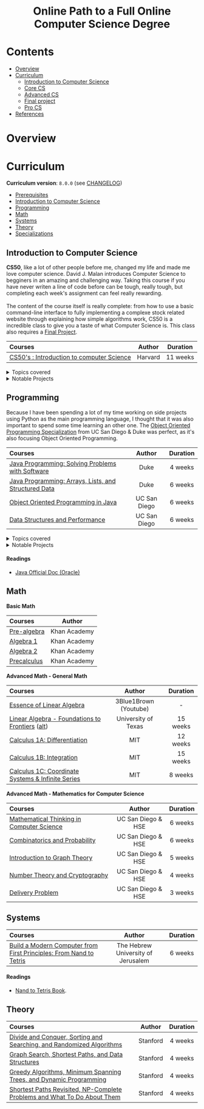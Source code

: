 <h1 align="center">Online Path to a Full Online Computer Science Degree</h1>



# Contents

- [Overview](#overview)
- [Curriculum](#curriculum)
  - [Introduction to Computer Science](#introduction-to-computer-science)
  - [Core CS](#core-cs)
  - [Advanced CS](#advanced-cs)
  - [Final project](#final-project)
  - [Pro CS](#pro-cs)
- [References](#references)

# Overview


# Curriculum

**Curriculum version**: `8.0.0` (see [CHANGELOG](CHANGELOG.md))

- [Prerequisites](#prerequisites)
- [Introduction to Computer Science](#introduction-to-computer-science)
- [Programming](#programming)
- [Math](#math)
- [Systems](#systems)
- [Theory](#theory)
- [Specializations](#capplication)


## Introduction to Computer Science

**CS50**, like a lot of other people before me, changed my life and made me love computer science. David J. Malan introduces Computer Science to begginers in an amazing and challenging way. Taking this course if you have never writen a line of code before can be
tough, really tough, but completing each week's assignment can feel really rewarding. <br> <br>
The content of the course itself is really complete: from how to use a basic command-line interface to fully implementing a complexe stock related website through explaining how simple algorithms work, CS50 is a incredible class to give you a taste of what Computer Science is.
This class also requires a [Final Project](https://github.com/FlorianValery/MyOSU).

Courses | Author | Duration 
:-- | :--: | :--: 
[CS50's : Introduction to computer Science](https://www.edx.org/course/cs50s-introduction-to-computer-science)| Harvard | 11 weeks 

<details>
<summary> Topics covered </summary><br>

- Basic Computational Thinking
- Scratch 
- C Language
- Arrays
- Memory (RAM and ROM)
- Introduction to Data Structures
- Basic web: HTTP, HTML, CSS
- Python Language
- Web Programming using Flask and Javascript
- Databases (SQL)

</details>
<details>
<summary> Notable Projects </summary><br>

- [CS50 Finance](https://finance.cs50.net/) : This is the main imposed project throughout the course. The goal is to implement a fully functional website where we can buy and sell stocks, using real live data.
- [Final Project](https://github.com/FlorianValery/MyOSU) : Final project of our choice where we a free to build anything we want, as long as it draws upon CS50’s lessons. I decided to implement a fictive e-learning platform. 

</details>


## Programming

Because I have been spending a lot of my time working on side projects using Python as the main programming language, I thought that it was also important to spend some time learning an other one. The [Object Oriented Programming Specialization](https://www.coursera.org/specializations/object-oriented-programming) from UC San Diego & Duke was perfect, as it's also focusing Object Oriented Programming.

Courses | Author | Duration 
:-- | :--: | :--: 
[Java Programming: Solving Problems with Software](https://www.coursera.org/learn/java-programming) | Duke | 4 weeks 
[Java Programming: Arrays, Lists, and Structured Data](https://www.coursera.org/learn/java-programming-arrays-lists-data) | Duke | 6 weeks 
[Object Oriented Programming in Java](https://www.coursera.org/learn/object-oriented-java) | UC San Diego | 6 weeks 
[Data Structures and Performance](https://www.coursera.org/learn/data-structures-optimizing-performance) | UC San Diego | 6 weeks

<details>
<summary> Topics covered </summary><br>

- Java OOP
- Working with CSV's
- Data Structures (ArrayList, HashMap, HashSet, LinkedList, Trees...)
- Memory Models
- Creating GUI's
- Inheritance, Polymorphism
- Basic Algorithms (Binary Search, Linear Search, Merge sort etc)
- Intro to Asymptotic Analysis, benchmark

</details>
<details>
<summary> Notable Projects </summary><br>

- Earthquake Map: This is the main project of course 3, and every week's goal is to complete a milestone. The goal is to implement a interactive visualization of a large dataset tagged by geospatial information focus on earthquakes around the world.
- Speller: This is the main project of course 4, and every week's goal is to complete a milestone. The goal is to implement a 'a smart text editor/processor that incorporates “intelligent” behaviors of modern-day text interfaces including autocomplete, flagging misspelled words and spelling auto-correct'. 


</details>


#### Readings
- [Java Official Doc (Oracle)](https://docs.oracle.com/javase/7/docs/api/)
  

## Math

**Basic Math** 

Courses | Author
:-- | :--: 
[Pre-algebra](https://www.khanacademy.org/math/pre-algebra) | Khan Academy
[Algebra 1](https://www.khanacademy.org/math/algebra) | Khan Academy
[Algebra 2](https://www.khanacademy.org/math/algebra2) | Khan Academy
[Precalculus](https://www.khanacademy.org/math/precalculus) | Khan Academy


**Advanced Math - General Math**

Courses | Author | Duration 
:-- | :--: | :--:
[Essence of Linear Algebra](https://www.youtube.com/playlist?list=PLZHQObOWTQDPD3MizzM2xVFitgF8hE_ab) | 3Blue1Brown (Youtube) | -
[Linear Algebra - Foundations to Frontiers](https://www.edx.org/course/linear-algebra-foundations-to-frontiers-0) ([alt](http://ulaff.net/)) | University of Texas | 15 weeks
[Calculus 1A: Differentiation](https://www.edx.org/course/calculus-1a-differentiation) | MIT | 12 weeks
[Calculus 1B: Integration](https://www.edx.org/course/calculus-1b-integration) | MIT | 15 weeks
[Calculus 1C: Coordinate Systems & Infinite Series](https://www.edx.org/course/calculus-1c-coordinate-systems-infinite-mitx-18-01-3x-0) | MIT | 8 weeks

**Advanced Math - Mathematics for Computer Science**

Courses | Author | Duration 
:-- | :--: |  :--:
[Mathematical Thinking in Computer Science](https://www.coursera.org/learn/what-is-a-proof?specialization=discrete-mathematics) | UC San Diego & HSE  | 6 weeks
[Combinatorics and Probability](https://www.coursera.org/learn/combinatorics?specialization=discrete-mathematics)  | UC San Diego & HSE | 6 weeks
[Introduction to Graph Theory](https://www.coursera.org/learn/graphs?specialization=discrete-mathematics) | UC San Diego & HSE | 5 weeks
[Number Theory and Cryptography](https://www.coursera.org/learn/number-theory-cryptography?specialization=dis) | UC San Diego & HSE | 4 weeks
[Delivery Problem](https://www.coursera.org/learn/delivery-problem) | UC San Diego & HSE | 3 weeks




## Systems


Courses | Author | Duration 
:-- | :--: | :--: 
[Build a Modern Computer from First Principles: From Nand to Tetris](https://www.coursera.org/learn/build-a-computer) | The Hebrew University of Jerusalem | 6 weeks


#### Readings
- [Nand to Tetris Book](https://www.nand2tetris.org/course).

## Theory


Courses | Author | Duration 
:-- | :--: | :--: 
[Divide and Conquer, Sorting and Searching, and Randomized Algorithms](https://www.coursera.org/learn/algorithms-divide-conquer) | Stanford | 4 weeks 
[Graph Search, Shortest Paths, and Data Structures](https://www.coursera.org/learn/algorithms-graphs-data-structures) | Stanford | 4 weeks 
[Greedy Algorithms, Minimum Spanning Trees, and Dynamic Programming](https://www.coursera.org/learn/algorithms-greedy) | Stanford | 4 weeks 
[Shortest Paths Revisited, NP-Complete Problems and What To Do About Them](https://www.coursera.org/learn/algorithms-npcomplete) | Stanford | 4 weeks 


